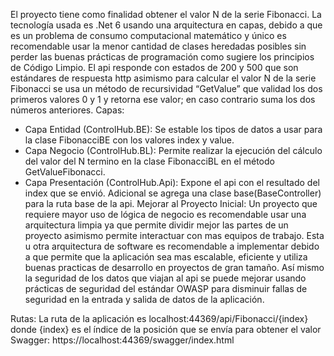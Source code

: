 El proyecto tiene como finalidad obtener el valor N de la serie Fibonacci.
La tecnología usada es .Net 6 usando una arquitectura en capas, debido a que es un problema de consumo computacional matemático y único es recomendable usar la menor cantidad de clases heredadas posibles sin perder las buenas prácticas de programación como sugiere los principios de Código Limpio.
El api responde con estados de 200 y 500 que son estándares de respuesta http asimismo para calcular el valor N de la serie Fibonacci se usa un método de recursividad “GetValue” que validad los dos primeros valores 0 y 1 y retorna ese valor; en caso contrario suma los dos números anteriores.
Capas:
-	Capa Entidad (ControlHub.BE): Se estable los tipos de datos a usar para la clase FibonacciBE con los valores index y value.
-	Capa Negocio (ControlHub.BL): Permite realizar la ejecución del cálculo del valor del N termino en la clase FibonacciBL en el método GetValueFibonacci.
-	Capa Presentación (ControlHub.Api): Expone el api con el resultado del index que se envió. Adicional se agrega una clase base(BaseController) para la ruta base de la api.
Mejorar al Proyecto Inicial:
Un proyecto que requiere mayor uso de lógica de negocio es recomendable usar una arquitectura limpia ya que permite dividir mejor las partes de un proyecto asimismo permite interactuar con mas equipos de trabajo. Esta u otra arquitectura de software es recomendable a implementar debido a que permite que la aplicación sea mas escalable, eficiente y utiliza buenas practicas de desarrollo en proyectos de gran tamaño.
Así mismo la seguridad de los datos que viajan al api se puede mejorar usando prácticas de seguridad del estándar OWASP para disminuir fallas de seguridad en la entrada y salida de datos de la aplicación.

Rutas:
La ruta de la aplicación es localhost:44369/api/Fibonacci/{index} donde {index} es el índice de la posición que se envía para obtener el valor
Swagger: https://localhost:44369/swagger/index.html
